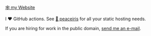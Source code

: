 [🕸️ my Website](https://dra.vin/)

I ❤️ GitHub actions. See [🌸 peaceiris](https://github.com/peaceiris) for all your static hosting needs.  

If you are hiring for work in the public domain, [send me an e-mail](https://dra.vin/#/about).
